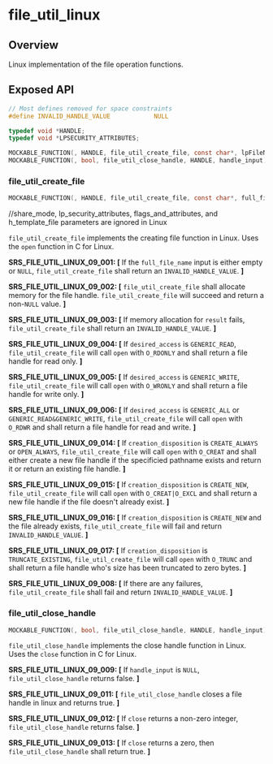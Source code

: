# file_util_linux

## Overview

Linux implementation of the file operation functions.

## Exposed API 

```c
// Most defines removed for space constraints
#define INVALID_HANDLE_VALUE            NULL

typedef void *HANDLE;
typedef void *LPSECURITY_ATTRIBUTES;

MOCKABLE_FUNCTION(, HANDLE, file_util_create_file, const char*, lpFileName, unsigned long, desired_access, unsigned long, share_mode, LPSECURITY_ATTRIBUTES, lp_security_attributes, unsigned long, creation_disposition, unsigned long, flags_and_attributes, HANDLE, hTemplateFile);
MOCKABLE_FUNCTION(, bool, file_util_close_handle, HANDLE, handle_input);
```

### file_util_create_file

```c
MOCKABLE_FUNCTION(, HANDLE, file_util_create_file, const char*, full_file_name, unsigned long, desired_access, unsigned long, share_mode, LPSECURITY_ATTRIBUTES, lp_security_attributes, unsigned long, creation_disposition, unsigned long, flags_and_attributes, HANDLE, h_template_file);
```
//share_mode, lp_security_attributes, flags_and_attributes, and h_template_file parameters are ignored in Linux

`file_util_create_file` implements the creating file function in Linux. Uses the `open` function in C for Linux.

**SRS_FILE_UTIL_LINUX_09_001: [** If the `full_file_name` input is either empty or `NULL`, `file_util_create_file` shall return an `INVALID_HANDLE_VALUE`. **]**

**SRS_FILE_UTIL_LINUX_09_002: [** `file_util_create_file` shall allocate memory for the file handle. `file_util_create_file` will succeed and return a non-`NULL` value.  **]**

**SRS_FILE_UTIL_LINUX_09_003: [** If memory allocation for `result` fails, `file_util_create_file` shall return an `INVALID_HANDLE_VALUE`. **]**

**SRS_FILE_UTIL_LINUX_09_004: [** If `desired_access` is `GENERIC_READ`, `file_util_create_file` will call `open` with `O_RDONLY` and shall return a file handle for read only.  **]**

**SRS_FILE_UTIL_LINUX_09_005: [** If `desired_access` is `GENERIC_WRITE`, `file_util_create_file` will call `open` with `O_WRONLY` and shall return a file handle for write only.  **]**

**SRS_FILE_UTIL_LINUX_09_006: [** If `desired_access` is `GENERIC_ALL` or `GENERIC_READ&GENERIC_WRITE`, `file_util_create_file` will call `open` with `O_RDWR` and shall return a file handle for read and write.  **]**

**SRS_FILE_UTIL_LINUX_09_014: [** If `creation_disposition` is `CREATE_ALWAYS` or `OPEN_ALWAYS`, `file_util_create_file` will call `open` with `O_CREAT` and shall either create a new file handle if the specificied pathname exists and return it or return an existing file handle.  **]**

**SRS_FILE_UTIL_LINUX_09_015: [** If `creation_disposition` is `CREATE_NEW`, `file_util_create_file` will call `open` with `O_CREAT|O_EXCL` and shall return a new file handle if the file doesn't already exist.  **]**

**SRS_FILE_UTIL_LINUX_09_016: [** If `creation_disposition` is `CREATE_NEW` and the file already exists, `file_util_create_file` will fail and return `INVALID_HANDLE_VALUE`.  **]**

**SRS_FILE_UTIL_LINUX_09_017: [** If `creation_disposition` is `TRUNCATE_EXISTING`, `file_util_create_file` will call `open` with `O_TRUNC` and shall return a file handle who's size has been truncated to zero bytes.  **]**

**SRS_FILE_UTIL_LINUX_09_008: [** If there are any failures, `file_util_create_file` shall fail and return `INVALID_HANDLE_VALUE`.  **]**


### file_util_close_handle

```c
MOCKABLE_FUNCTION(, bool, file_util_close_handle, HANDLE, handle_input);
```

`file_util_close_handle` implements the close handle function in Linux. Uses the `close` function in C for Linux.

**SRS_FILE_UTIL_LINUX_09_009: [** If `handle_input` is `NULL`, `file_util_close_handle` returns false.  **]**

**SRS_FILE_UTIL_LINUX_09_011: [** `file_util_close_handle` closes a file handle in linux and returns true.  **]**

**SRS_FILE_UTIL_LINUX_09_012: [** If `close` returns a non-zero integer, `file_util_close_handle` returns false.  **]**

**SRS_FILE_UTIL_LINUX_09_013: [** If `close` returns a zero, then `file_util_close_handle` shall return true.  **]**
